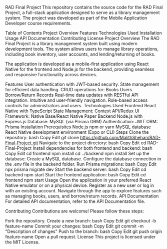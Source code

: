 RAD Final Project
This repository contains the source code for the RAD Final Project, a full-stack application designed to serve as a library management system. The project was developed as part of the Mobile Application Developer course requirements.

Table of Contents
Project Overview
Features
Technologies Used
Installation
Usage
API Documentation
Contributing
License
Project Overview
The RAD Final Project is a library management system built using modern development tools. The system allows users to manage library operations, including book inventory, user accounts, and lending/returning of books.

The application is developed as a mobile-first application using React Native for the frontend and Node.js for the backend, providing seamless and responsive functionality across devices.

Features
User authentication with JWT-based security.
State management for efficient data handling.
CRUD operations for:
Books
Users
Borrow/Return Records
Real-time data updates with RESTful API integration.
Intuitive and user-friendly navigation.
Role-based access controls for administrators and users.
Technologies Used
Frontend
React Native with TypeScript
State Management: Context API/Redux
UI Framework: Native Base/React Native Paper
Backend
Node.js with Express.js
Database: MySQL (via Prisma ORM)
Authentication: JWT
ORM: Prisma
Installation
Prerequisites
Node.js
npm or yarn
MySQL database
React Native development environment (Expo or CLI)
Steps
Clone the repository:
bash
Copy
Edit
git clone https://github.com/MalithShehan/RAD-Final-Project.git
Navigate to the project directory:
bash
Copy
Edit
cd RAD-Final-Project
Install dependencies for both frontend and backend:
bash
Copy
Edit
cd frontend
npm install
cd ../backend
npm install
Set up the database:
Create a MySQL database.
Configure the database connection in the .env file in the backend folder.
Run Prisma migrations:
bash
Copy
Edit
npx prisma migrate dev
Start the backend server:
bash
Copy
Edit
cd backend
npm start
Start the frontend application:
bash
Copy
Edit
cd frontend
npm start
Usage
Open the application in your preferred React Native emulator or on a physical device.
Register as a new user or log in with an existing account.
Navigate through the app to explore features such as managing books, users, and borrow/return records.
API Documentation
For detailed API documentation, refer to the API Documentation file.

Contributing
Contributions are welcome! Please follow these steps:

Fork the repository.
Create a new branch:
bash
Copy
Edit
git checkout -b feature-name
Commit your changes:
bash
Copy
Edit
git commit -m "Description of changes"
Push to the branch:
bash
Copy
Edit
git push origin feature-name
Open a pull request.
License
This project is licensed under the MIT License.
